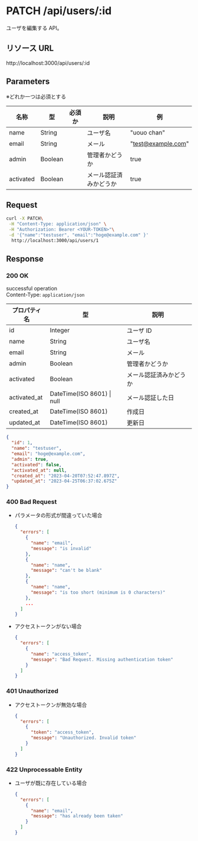 # PATCH /api/users/:id

ユーザを編集する API。

## リソース URL

http://localhost:3000/api/users/:id

## Parameters

※どれか一つは必須とする

| 名称      | 型      | 必須か | 　説明                 | 例                 |
| --------- | ------- | ------ | ---------------------- | ------------------ |
| name      | String  |        | ユーザ名               | "uouo chan"        |
| email     | String  |        | メール                 | "test@example.com" |
| admin     | Boolean |        | 管理者かどうか         | true               |
| activated | Boolean |        | メール認証済みかどうか | true               |

## Request

```bash
curl -X PATCH\
 -H "Content-Type: application/json" \
 -H "Authorization: Bearer <YOUR-TOKEN>"\
 -d '{"name":"testuser", "email":"hoge@example.com" }'
  http://localhost:3000/api/users/1
```

## Response

### 200 OK

successful operation<br>
Content-Type: `application/json`

| プロパティ名 | 型                             | 説明                   |
| ------------ | ------------------------------ | ---------------------- |
| id           | Integer                        | ユーザ ID              |
| name         | String                         | ユーザ名               |
| email        | String                         | メール                 |
| admin        | Boolean                        | 管理者かどうか         |
| activated    | Boolean                        | メール認証済みかどうか |
| activated_at | DateTime(ISO 8601) &#124; null | メール認証した日       |
| created_at   | DateTime(ISO 8601)             | 作成日                 |
| updated_at   | DateTime(ISO 8601)             | 更新日                 |

```json
{
  "id": 1,
  "name": "testuser",
  "email": "hoge@example.com",
  "admin": true,
  "activated": false,
  "activated_at": null,
  "created_at": "2023-04-20T07:52:47.897Z",
  "updated_at": "2023-04-25T06:37:02.675Z"
}
```

### 400 Bad Request

- パラメータの形式が間違っていた場合

  ```json
  {
    "errors": [
      {
        "name": "email",
        "message": "is invalid"
      },
      {
        "name": "name",
        "message": "can't be blank"
      },
      {
        "name": "name",
        "message": "is too short (minimum is 0 characters)"
      },
      ...
    ]
  }
  ```

- アクセストークンがない場合
  ```json
  {
    "errors": [
      {
        "name": "access_token",
        "message": "Bad Request. Missing authentication token"
      }
    ]
  }
  ```

### 401 Unauthorized

- アクセストークンが無効な場合

  ```json
  {
    "errors": [
      {
        "token": "access_token",
        "message": "Unauthorized. Invalid token"
      }
    ]
  }
  ```

### 422 Unprocessable Entity

- ユーザが既に存在している場合

  ```json
  {
    "errors": [
      {
        "name": "email",
        "message": "has already been taken"
      }
    ]
  }
  ```
